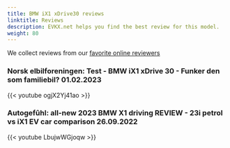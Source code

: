 ```yaml
---
title: BMW iX1 xDrive30 reviews
linktitle: Reviews
description: EVKX.net helps you find the best review for this model. 
weight: 80
---
```

We collect reviews from our [favorite online reviewers](/guides/evreviewers/)

### Norsk elbilforeningen: Test - BMW iX1 xDrive 30 - Funker den som familiebil? 01.02.2023

{{< youtube ogjX2Yj41ao >}}

### Autogefûhl: all-new 2023 BMW X1 driving REVIEW - 23i petrol vs iX1 EV car comparison 26.09.2022

{{< youtube LbujwWGjoqw >}}

